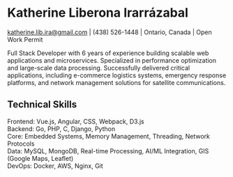 # Katherine Liberona Irarrázabal

[katherine.lib.ira@gmail.com](mailto:katherine.lib.ira@gmail.com) | (438) 526-1448 | Ontario, Canada | Open Work Permit

Full Stack Developer with 6 years of experience building scalable web applications and microservices. Specialized in performance optimization and large-scale data processing. Successfully delivered critical applications, including e-commerce logistics systems, emergency response platforms, and network management solutions for satellite communications.

## Technical Skills

Frontend: Vue.js, Angular, CSS, Webpack, D3.js  
Backend: Go, PHP, C, Django, Python  
Core: Embedded Systems, Memory Management, Threading, Network Protocols  
Data: MySQL, MongoDB, Real-time Processing, AI/ML Integration, GIS (Google Maps, Leaflet)  
DevOps: Docker, AWS, Nginx, Git
